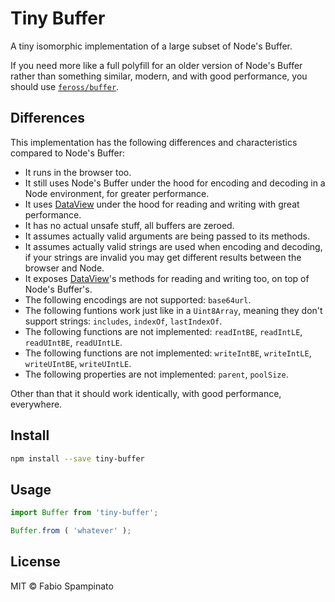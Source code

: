 # Tiny Buffer

A tiny isomorphic implementation of a large subset of Node's Buffer.

If you need more like a full polyfill for an older version of Node's Buffer rather than something similar, modern, and with good performance, you should use [`feross/buffer`](https://github.com/feross/buffer).

## Differences

This implementation has the following differences and characteristics compared to Node's Buffer:

- It runs in the browser too.
- It still uses Node's Buffer under the hood for encoding and decoding in a Node environment, for greater performance.
- It uses [DataView](https://developer.mozilla.org/en-US/docs/Web/JavaScript/Reference/Global_Objects/DataView) under the hood for reading and writing with great performance.
- It has no actual unsafe stuff, all buffers are zeroed.
- It assumes actually valid arguments are being passed to its methods.
- It assumes actually valid strings are used when encoding and decoding, if your strings are invalid you may get different results between the browser and Node.
- It exposes [DataView](https://developer.mozilla.org/en-US/docs/Web/JavaScript/Reference/Global_Objects/DataView)'s methods for reading and writing too, on top of Node's Buffer's.
- The following encodings are not supported: `base64url`.
- The following funtions work just like in a `Uint8Array`, meaning they don't support strings: `includes`, `indexOf`, `lastIndexOf`.
- The following functions are not implemented: `readIntBE`, `readIntLE`, `readUIntBE`, `readUIntLE`.
- The following functions are not implemented: `writeIntBE`, `writeIntLE`, `writeUIntBE`, `writeUIntLE`.
- The following properties are not implemented: `parent`, `poolSize`.

Other than that it should work identically, with good performance, everywhere.

## Install

```sh
npm install --save tiny-buffer
```

## Usage

```ts
import Buffer from 'tiny-buffer';

Buffer.from ( 'whatever' );
```

## License

MIT © Fabio Spampinato
